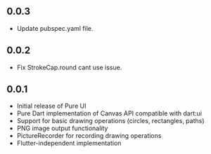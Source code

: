 ## 0.0.3

- Update pubspec.yaml file.

## 0.0.2

- Fix StrokeCap.round cant use issue.

## 0.0.1

- Initial release of Pure UI
- Pure Dart implementation of Canvas API compatible with dart:ui
- Support for basic drawing operations (circles, rectangles, paths)
- PNG image output functionality
- PictureRecorder for recording drawing operations
- Flutter-independent implementation
